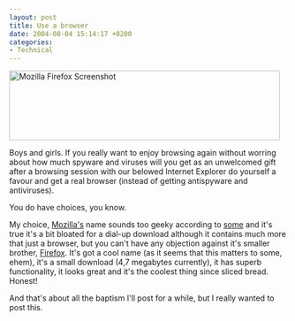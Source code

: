 ```yaml
---
layout: post
title: Use a browser
date: 2004-08-04 15:14:17 +0200
categories:
- Technical
---
```

<img src="http://www.rusiczki.net/blog/blogpics/mozilla_firefox.gif" width="490" height="126" border="0" alt="Mozilla Firefox Screenshot" class="image" />

Boys and girls. If you really want to enjoy browsing again without worring about how much spyware and viruses will you get as an unwelcomed gift after a browsing session with our belowed Internet Explorer do yourself a favour and get a real browser (instead of getting antispyware and antiviruses).

You do have choices, you know.

My choice, <a href="http://www.mozilla.com">Mozilla's</a> name sounds too geeky according to <a href="http://www.rola.ro/lmarin/">some</a> and it's true it's a bit bloated for a dial-up download although it contains much more that just a browser, but you can't have any objection against it's smaller brother, <a href="http://www.mozilla.org/products/firefox/">Firefox</a>. It's got a cool name (as it seems that this matters to some, ehem), it's a small download (4,7 megabytes currently), it has superb functionality, it looks great and it's the coolest thing since sliced bread. Honest!

And that's about all the baptism I'll post for a while, but I really wanted to post this.
